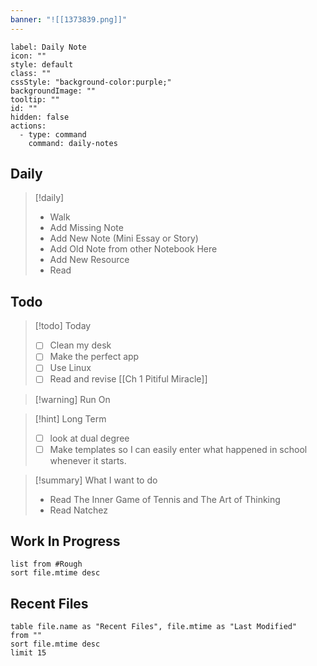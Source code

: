```yaml
---
banner: "![[1373839.png]]"
---
```



```meta-bind-button
label: Daily Note
icon: ""
style: default
class: ""
cssStyle: "background-color:purple;"
backgroundImage: ""
tooltip: ""
id: ""
hidden: false
actions:
  - type: command
    command: daily-notes

```


## Daily 

> [!daily]
> - Walk 
> - Add Missing Note
> - Add New Note (Mini Essay or Story)
> - Add Old Note from other Notebook Here 
> - Add New Resource 
> - Read

## Todo

> [!todo]  Today
> - [ ] Clean my desk
> - [ ] Make the perfect app 
> - [ ] Use Linux
> - [ ] Read and revise [[Ch 1 Pitiful Miracle]]
 
> [!warning]  Run On

> [!hint]  Long Term  
> - [ ] look at dual degree 
> - [ ] Make templates so I can easily enter what happened in school whenever it starts.
 
> [!summary] What I want to do
> - Read The Inner Game of Tennis and The Art of Thinking
> - Read Natchez 

## Work In Progress 

```dataview
list from #Rough 
sort file.mtime desc
```

## Recent Files
```dataview
table file.name as "Recent Files", file.mtime as "Last Modified"
from ""
sort file.mtime desc
limit 15
```
